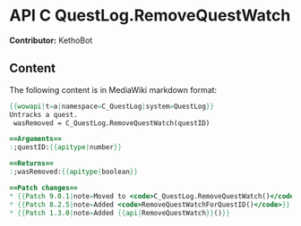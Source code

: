 # API C QuestLog.RemoveQuestWatch

**Contributor:** KethoBot

## Content

The following content is in MediaWiki markdown format:

```mediawiki
{{wowapi|t=a|namespace=C_QuestLog|system=QuestLog}}
Untracks a quest.
 wasRemoved = C_QuestLog.RemoveQuestWatch(questID)

==Arguments==
:;questID:{{apitype|number}}

==Returns==
:;wasRemoved:{{apitype|boolean}}

==Patch changes==
* {{Patch 9.0.1|note=Moved to <code>C_QuestLog.RemoveQuestWatch()</code>}}
* {{Patch 8.2.5|note=Added <code>RemoveQuestWatchForQuestID()</code>}}
* {{Patch 1.3.0|note=Added {{api|RemoveQuestWatch}}()}}
```